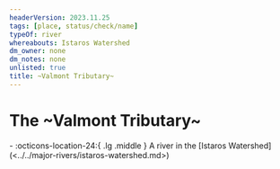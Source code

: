 ```yaml
---
headerVersion: 2023.11.25
tags: [place, status/check/name]
typeOf: river
whereabouts: Istaros Watershed
dm_owner: none
dm_notes: none
unlisted: true
title: ~Valmont Tributary~
---
```

# The ~Valmont Tributary~
<div class="grid cards ext-narrow-margin ext-one-column" markdown>
-    :octicons-location-24:{ .lg .middle } A river in the [Istaros Watershed](<../../major-rivers/istaros-watershed.md>)  
</div>


